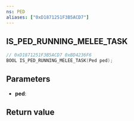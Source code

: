 ```yaml
---
ns: PED
aliases: ["0xD1871251F3B5ACD7"]
---
```

## IS_PED_RUNNING_MELEE_TASK

```c
// 0xD1871251F3B5ACD7 0xBD4236F6
BOOL IS_PED_RUNNING_MELEE_TASK(Ped ped);
```

## Parameters
* **ped**:

## Return value
